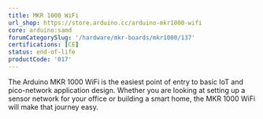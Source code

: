 ```yaml
---
title: MKR 1000 WiFi
url_shop: https://store.arduino.cc/arduino-mkr1000-wifi
core: arduino:samd
forumCategorySlug: '/hardware/mkr-boards/mkr1000/137'
certifications: [CE]
status: end-of-life
productCode: '017'
---
```


The Arduino MKR 1000 WiFi is the easiest point of entry to basic IoT and pico-network application design. Whether you are looking at setting up a sensor network for your office or building a smart home, the MKR 1000 WiFi will make that journey easy.